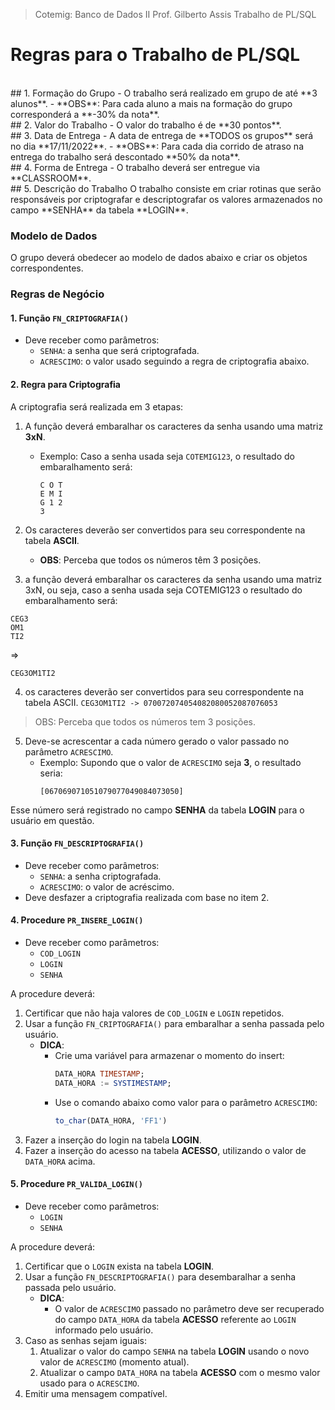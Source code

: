 
> Cotemig: Banco de Dados II
> Prof. Gilberto Assis
> Trabalho de PL/SQL

# Regras para o Trabalho de PL/SQL
</br>
## 1. Formação do Grupo
- O trabalho será realizado em grupo de até **3 alunos**.
  - **OBS**: Para cada aluno a mais na formação do grupo corresponderá a **-30% da nota**.
</br>
## 2. Valor do Trabalho
- O valor do trabalho é de **30 pontos**.
</br>
## 3. Data de Entrega
- A data de entrega de **TODOS os grupos** será no dia **17/11/2022**.
  - **OBS**: Para cada dia corrido de atraso na entrega do trabalho será descontado **50% da nota**.
</br>
## 4. Forma de Entrega
- O trabalho deverá ser entregue via **CLASSROOM**.
</br>
## 5. Descrição do Trabalho
O trabalho consiste em criar rotinas que serão responsáveis por criptografar e descriptografar os valores armazenados no campo **SENHA** da tabela **LOGIN**.

### Modelo de Dados
O grupo deverá obedecer ao modelo de dados abaixo e criar os objetos correspondentes.

### Regras de Negócio

#### 1. Função `FN_CRIPTOGRAFIA()`
- Deve receber como parâmetros:
  - `SENHA`: a senha que será criptografada.
  - `ACRESCIMO`: o valor usado seguindo a regra de criptografia abaixo.

#### 2. Regra para Criptografia
A criptografia será realizada em 3 etapas:

1. A função deverá embaralhar os caracteres da senha usando uma matriz **3xN**.
   - Exemplo: Caso a senha usada seja `COTEMIG123`, o resultado do embaralhamento será:
     ```
     C O T
     E M I
     G 1 2
     3
     ```

2. Os caracteres deverão ser convertidos para seu correspondente na tabela **ASCII**.
   - **OBS**: Perceba que todos os números têm 3 posições.

3. a função deverá embaralhar os caracteres da senha usando uma matriz 3xN, ou seja,
caso a senha usada seja COTEMIG123 o resultado do embaralhamento será:
```
CEG3
OM1
TI2
```
=>
```
CEG3OM1TI2
```

4. os caracteres deverão ser convertidos para seu correspondente na tabela ASCII.
`CEG3OM1TI2 -> 070072074054082080052087076053`
> OBS: Perceba que todos os números tem 3 posições.

5. Deve-se acrescentar a cada número gerado o valor passado no parâmetro `ACRESCIMO`.
   - Exemplo: Supondo que o valor de `ACRESCIMO` seja **3**, o resultado seria:
     ```
     [067069071051079077049084073050]
     ```

Esse número será registrado no campo **SENHA** da tabela **LOGIN** para o usuário em questão.

#### 3. Função `FN_DESCRIPTOGRAFIA()`
- Deve receber como parâmetros:
  - `SENHA`: a senha criptografada.
  - `ACRESCIMO`: o valor de acréscimo.
- Deve desfazer a criptografia realizada com base no item 2.

#### 4. Procedure `PR_INSERE_LOGIN()`
- Deve receber como parâmetros:
  - `COD_LOGIN`
  - `LOGIN`
  - `SENHA`

A procedure deverá:

1. Certificar que não haja valores de `COD_LOGIN` e `LOGIN` repetidos.
2. Usar a função `FN_CRIPTOGRAFIA()` para embaralhar a senha passada pelo usuário.
   - **DICA**:
     - Crie uma variável para armazenar o momento do insert:
       ```sql
       DATA_HORA TIMESTAMP;
       DATA_HORA := SYSTIMESTAMP;
       ```
     - Use o comando abaixo como valor para o parâmetro `ACRESCIMO`:
       ```sql
       to_char(DATA_HORA, 'FF1')
       ```
3. Fazer a inserção do login na tabela **LOGIN**.
4. Fazer a inserção do acesso na tabela **ACESSO**, utilizando o valor de `DATA_HORA` acima.

#### 5. Procedure `PR_VALIDA_LOGIN()`
- Deve receber como parâmetros:
  - `LOGIN`
  - `SENHA`

A procedure deverá:

1. Certificar que o `LOGIN` exista na tabela **LOGIN**.
2. Usar a função `FN_DESCRIPTOGRAFIA()` para desembaralhar a senha passada pelo usuário.
   - **DICA**:
     - O valor de `ACRESCIMO` passado no parâmetro deve ser recuperado do campo `DATA_HORA` da tabela **ACESSO** referente ao `LOGIN` informado pelo usuário.
3. Caso as senhas sejam iguais:
   1. Atualizar o valor do campo `SENHA` na tabela **LOGIN** usando o novo valor de `ACRESCIMO` (momento atual).
   2. Atualizar o campo `DATA_HORA` na tabela **ACESSO** com o mesmo valor usado para o `ACRESCIMO`.
4. Emitir uma mensagem compatível.
